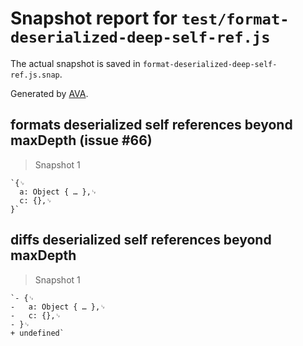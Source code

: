 # Snapshot report for `test/format-deserialized-deep-self-ref.js`

The actual snapshot is saved in `format-deserialized-deep-self-ref.js.snap`.

Generated by [AVA](https://avajs.dev).

## formats deserialized self references beyond maxDepth (issue #66)

> Snapshot 1

    `{␊
      a: Object { … },␊
      c: {},␊
    }`

## diffs deserialized self references beyond maxDepth

> Snapshot 1

    `- {␊
    -   a: Object { … },␊
    -   c: {},␊
    - }␊
    + undefined`
